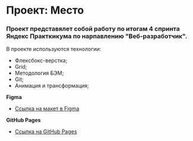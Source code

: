 # Проект: Место

### Проект представялет собой работу по итогам 4 спринта Яндекс Практкикума по нарпавлению "Веб-разработчик".

В проекте используются технологии:
+ Флексбокс-верстка;
+ Grid;
+ Методология БЭМ;
+ Git;
+ Анимация и трансформация;

**Figma**

* [Ссылка на макет в Figma](https://www.figma.com/file/2cn9N9jSkmxD84oJik7xL7/JavaScript.-Sprint-4?node-id=0%3A1)

**GitHub Pages**
* [Ссылка на GitHub Pages](https://roman66ra.github.io/mesto/)
